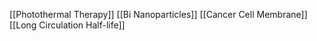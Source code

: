 [[Photothermal Therapy]]
[[Bi Nanoparticles]]
[[Cancer Cell Membrane]]
[[Long Circulation Half-life]]
